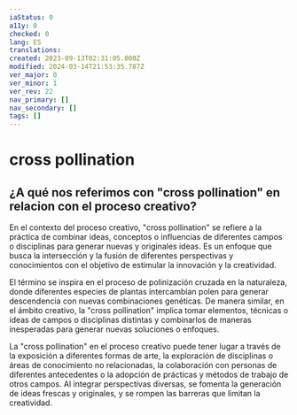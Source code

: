 ```yaml
---
iaStatus: 0
a11y: 0
checked: 0
lang: ES
translations: 
created: 2023-09-13T02:31:05.000Z
modified: 2024-03-14T21:53:35.787Z
ver_major: 0
ver_minor: 1
ver_rev: 22
nav_primary: []
nav_secondary: []
tags: []
---
```

# cross pollination

## ¿A qué nos referimos con "cross pollination" en relacion con el proceso creativo?

En el contexto del proceso creativo, "cross pollination" se refiere a la práctica de combinar ideas, conceptos o influencias de diferentes campos o disciplinas para generar nuevas y originales ideas. Es un enfoque que busca la intersección y la fusión de diferentes perspectivas y conocimientos con el objetivo de estimular la innovación y la creatividad.

El término se inspira en el proceso de polinización cruzada en la naturaleza, donde diferentes especies de plantas intercambian polen para generar descendencia con nuevas combinaciones genéticas. De manera similar, en el ámbito creativo, la "cross pollination" implica tomar elementos, técnicas o ideas de campos o disciplinas distintas y combinarlos de maneras inesperadas para generar nuevas soluciones o enfoques.

La "cross pollination" en el proceso creativo puede tener lugar a través de la exposición a diferentes formas de arte, la exploración de disciplinas o áreas de conocimiento no relacionadas, la colaboración con personas de diferentes antecedentes o la adopción de prácticas y métodos de trabajo de otros campos. Al integrar perspectivas diversas, se fomenta la generación de ideas frescas y originales, y se rompen las barreras que limitan la creatividad.